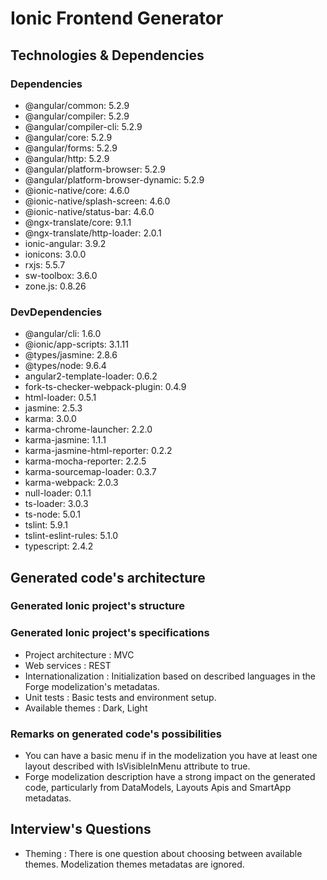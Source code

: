 # Ionic Frontend Generator

## Technologies & Dependencies

### Dependencies

- @angular/common: 5.2.9
- @angular/compiler: 5.2.9
- @angular/compiler-cli: 5.2.9
- @angular/core: 5.2.9
- @angular/forms: 5.2.9
- @angular/http: 5.2.9
- @angular/platform-browser: 5.2.9
- @angular/platform-browser-dynamic: 5.2.9
- @ionic-native/core: 4.6.0
- @ionic-native/splash-screen: 4.6.0
- @ionic-native/status-bar: 4.6.0
- @ngx-translate/core: 9.1.1
- @ngx-translate/http-loader: 2.0.1
- ionic-angular: 3.9.2
- ionicons: 3.0.0
- rxjs: 5.5.7
- sw-toolbox: 3.6.0
- zone.js: 0.8.26

### DevDependencies

- @angular/cli: 1.6.0
- @ionic/app-scripts: 3.1.11
- @types/jasmine: 2.8.6
- @types/node: 9.6.4
- angular2-template-loader: 0.6.2
- fork-ts-checker-webpack-plugin: 0.4.9
- html-loader: 0.5.1
- jasmine: 2.5.3
- karma: 3.0.0
- karma-chrome-launcher: 2.2.0
- karma-jasmine: 1.1.1
- karma-jasmine-html-reporter: 0.2.2
- karma-mocha-reporter: 2.2.5
- karma-sourcemap-loader: 0.3.7
- karma-webpack: 2.0.3
- null-loader: 0.1.1
- ts-loader: 3.0.3
- ts-node: 5.0.1
- tslint: 5.9.1
- tslint-eslint-rules: 5.1.0
- typescript: 2.4.2

## Generated code's architecture

### Generated Ionic project's structure



### Generated Ionic project's specifications

- Project architecture : MVC
- Web services : REST
- Internationalization : Initialization based on described languages in
  the Forge modelization's metadatas.
- Unit tests : Basic tests and environment setup.
- Available themes : Dark, Light

### Remarks on generated code's possibilities

- You can have a basic menu if in the modelization you have at least one layout described with IsVisibleInMenu attribute to true.
- Forge modelization description have a strong impact on the generated code, particularly from DataModels, Layouts Apis and SmartApp metadatas.

## Interview's Questions

- Theming : There is one question about choosing between available themes. Modelization themes metadatas are ignored.